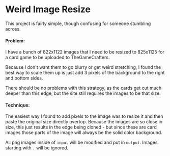 # Weird Image Resize
This project is fairly simple, though confusing for someone stumbling across.

#### Problem:
I have a bunch of 822x1122 images that I need to be resized to 825x1125 for a card game to be uploaded to TheGameCrafters.

Because I don't want them to go blurry or get weird stretching, I found the best way to scale them up is just add 3 pixels of the background to the right and bottom sides.

There should be no problems with this strategy, as the cards get cut much deeper than this edge, but the site still requires the images to be that size.

#### Technique:
The easiest way I found to add pixels to the image was to resize it and then paste the original size directly overtop. Because the images are so close in size, this just results in the edge being cloned - but since these are card images those parts of the image will always be the solid color background.

All png images inside of `input` will be modified and put in `output`. Images starting with `.` will be ignored.
